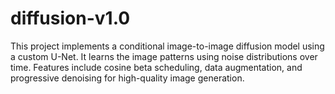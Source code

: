 # diffusion-v1.0
This project implements a conditional image-to-image diffusion model using a custom U-Net. It learns the image patterns using noise distributions over time. Features include cosine beta scheduling, data augmentation, and progressive denoising for high-quality image generation.
